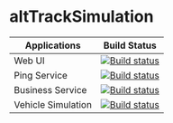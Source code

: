 # altTrackSimulation


| Applications     | Build Status         |
| -----------------|:-------------:|
| Web UI           | [![Build status](https://dev.azure.com/altTrack/altTrack%20Simulation/_apis/build/status/altTrack%20Web%20UI)](https://dev.azure.com/altTrack/altTrack%20Simulation/_build/latest?definitionId=2) |
| Ping Service     | [![Build status](https://dev.azure.com/altTrack/altTrack%20Simulation/_apis/build/status/altTrack%20Ping%20Service%20Build)](https://dev.azure.com/altTrack/altTrack%20Simulation/_build/latest?definitionId=3)      |
| Business Service | [![Build status](https://dev.azure.com/altTrack/altTrack%20Simulation/_apis/build/status/altTrack%20Business%20Service%20Build)](https://dev.azure.com/altTrack/altTrack%20Simulation/_build/latest?definitionId=4)      |
| Vehicle Simulation | [![Build status](https://dev.azure.com/altTrack/altTrack%20Simulation/_apis/build/status/altTrack%20Vehicle%20Simulation%20Build)](https://dev.azure.com/altTrack/altTrack%20Simulation/_build/latest?definitionId=5)      |
